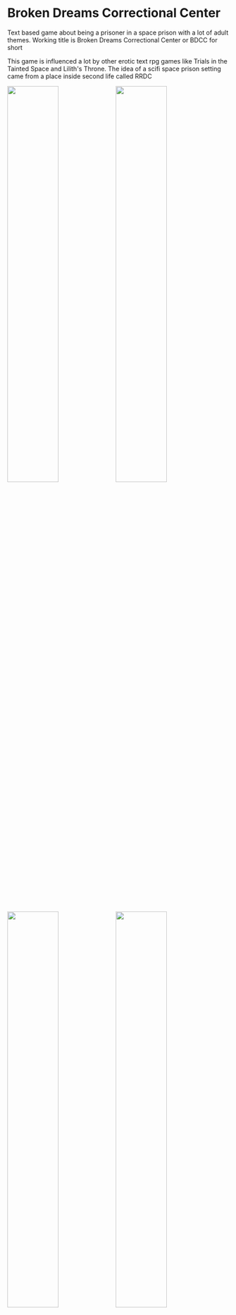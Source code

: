 # Broken Dreams Correctional Center
Text based game about being a prisoner in a space prison with a lot of adult themes. Working title is Broken Dreams Correctional Center or BDCC for short

This game is influenced a lot by other erotic text rpg games like Trials in the Tainted Space and Lilith's Throne. The idea of a scifi space prison setting came from a place inside second life called RRDC

<img src="https://user-images.githubusercontent.com/14040378/163157468-96aeb9dc-6605-4abe-863f-524510b9f940.png" width="48%"> <img src="https://user-images.githubusercontent.com/14040378/163156752-7863a466-c790-48b8-a04c-c7f470db0373.png" width="48%"> <img src="https://user-images.githubusercontent.com/14040378/163156860-c7da2265-c971-42d6-8e07-c96084a2c902.png" width="48%"> <img src="https://user-images.githubusercontent.com/14040378/163156669-1bb5ed09-90da-4c38-b2aa-c2d82346eb8d.png" width="48%">

Heavy wip

Uses Godot 3.4.2 engine

## Kinks that this game will touch
- Vanilla sex of course, vaginal/oral/anal/handjob/footjob. I plan every character to be pansexual
- BDSM, D/s relationships, restraints, whips, leashes, pillories, all of that good stuff. BDSM sex.
- (planned) Petplay, kittyplay, puppyplay. Maybe ponyplay
- (planned) Breeding, impregnation, giving birth, realistic menstrual cycle
- Lactation, milking, milking pumps, cum/prostate milking, (planned) being a human cow/bull
- Unusual drugs, aphrodisiacs, testing of drugs that have mind-altering or transformation properties. Testing of prototype tech.
- Con/dubcon/noncon
- (fully optional, planned) Watersports
- (planned) Bodywritings, tally marks
- (planned) Cum inflation, bukkake
- Much more

## So far these things are done:
- Powerful scene framework. Scenes are building blocks that output text and provide choice to the player. Scenes can branch as much as they want, have their own state and can start other scenes. Trivial scenes can be saved/loaded without any additional code, additional state can be saved by writing a pair of simple saveData/loadData functions. Pretty much everything in this game is gonna be based on this framework. Combat, exploring, talking, lewding are all implemented as scenes.
- Player customization. You can choose any gender, any pronouns, any species or make a hybrid combining two. You can choose what bodyparts you have, what hair, which genitals, etc. Bodyparts can have attributes that you can change, like the size of breasts. A little window will show how your character looks.
- It's a game about a prison so you have basic prison activities, sleeping in your cell, working, eating, showering. It's all basic for now but can be easily expanded with random events.
- Restraints and struggling system. BDSM is a huge part of this game, pretty much its main point. Gags, cuffs, blindfolds, harnesses, plugs. Many of them will have an actual effect on the player and their abilities. A gag will muffle your speech, a blindfold will blind you, cuffs will prevent you from punching, etc. You can struggle out of them using a lot of stamina or find keys.
- Turn-based combat. It's simple to get into but I tried to give it as much depth. Some attacks are good against armored enemies, some are not. Some can make you bleed, knock you down or cause other status effects. Enemies can also force restraints on you during combat. You can struggle out of them (even during combat) or just endure their effects. Alternative approach is teasing the enemy until they surrender. Each npc will have a list of what they like, love, dislike or hate and the player learns more of it as they tease. You can also use some items in combat like painkillers. Intoxicity system prevents the player from abusing them.
- RPG elements. As you level up you get an ability to up your strength, agility, vitality or sexiness. But there are also skills that level up from doing activities related to them. By leveling up those you get points that you can spend to unlock perks. Each skill has its own perks list. Perks can provide you with buffs, unlock new moves or give you advantages outside the fight. Scenes can change depending on what skills/perks/attributes you have and give you extra opportunities.
- Events and quests. Events can run scenes depending on some requirements (entering a room/talking/doing some activity/..). Quests show the player what's their current objective.
- Sex scenes. Each one is written from scratch. I will try to incorporate the player, their current restraints and species as much as possible but at this early stage I'm just trying to write at least some content. Old scenes eventually will be expanded upon.



## Things that will be worked on in the following months:
- More story, more random events
- More sex scenes
- More skills, perks
- Release of the first public build, feel free to compile the current build yourself, you just need godot 3.4


This game will stay open source, you can use this as a learning resource, help me expand it or use as a base for your own game.
